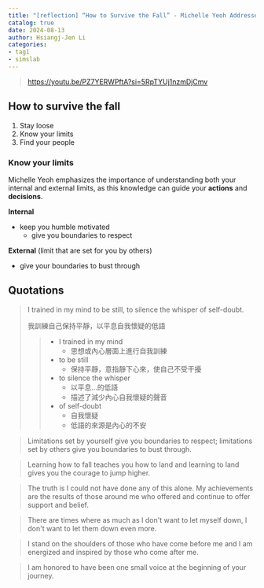 ```yaml
---
title: "[reflection] “How to Survive the Fall” - Michelle Yeoh Addresses the Harvard Law School Class of 2023"
catalog: true
date: 2024-08-13
author: Hsiangj-Jen Li
categories:
- tag1
- simslab
---
```


> https://youtu.be/PZ7YERWPftA?si=5RpTYUj1nzmDjCmv

<!-- more -->

## How to survive the fall

1. Stay loose
1. Know your limits
1. Find your people

### Know your limits

Michelle Yeoh emphasizes the importance of understanding both your internal and external limits, as this knowledge can guide your **actions** and **decisions**.

**Internal**
- keep you humble motivated
   - give you boundaries to respect

**External** (limit that are set for you by others)
- give your boundaries to bust through

## Quotations

> I trained in my mind to be still, to silence the whisper of self-doubt.
> 
> 我訓練自己保持平靜，以平息自我懷疑的低語
> 
> > - I trained in my mind
> >   - 思想或內心層面上進行自我訓練
> > - to be still
> >   - 保持平靜，意指靜下心來，使自己不受干擾
> > - to silence the whisper
> >   - 以平息…的低語
> >   - 描述了減少內心自我懷疑的聲音
> > - of self-doubt
> >    - 自我懷疑
> >    - 低語的來源是內心的不安

> Limitations set by yourself give you boundaries to respect; limitations set by others give you boundaries to bust through.

> Learning how to fall teaches you how to land and learning to land gives you the courage to jump higher.

> The truth is I could not have done any of this alone. My achievements are the results of those around me who offered and continue to offer support and belief.

> There are times where as much as I don't want to let myself down, I don't want to let them down even more.

> I stand on the shoulders of those who have come before me and I am energized and inspired by those who come after me.

> I am honored to have been one small voice at the beginning of your journey.